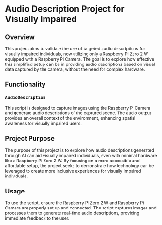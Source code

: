 # Audio Description Project for Visually Impaired

## Overview
This project aims to validate the use of targeted audio descriptions for visually impaired individuals, now utilizing only a Raspberry Pi Zero 2 W equipped with a Raspberry Pi Camera. The goal is to explore how effective this simplified setup can be in providing audio descriptions based on visual data captured by the camera, without the need for complex hardware.

## Functionality

### `AudioDescription`
This script is designed to capture images using the Raspberry Pi Camera and generate audio descriptions of the captured scene. The audio output provides an overall context of the environment, enhancing spatial awareness for visually impaired users.

## Project Purpose
The purpose of this project is to explore how audio descriptions generated through AI can aid visually impaired individuals, even with minimal hardware like a Raspberry Pi Zero 2 W. By focusing on a more accessible and affordable setup, the project seeks to demonstrate how technology can be leveraged to create more inclusive experiences for visually impaired individuals.

## Usage
To use the script, ensure the Raspberry Pi Zero 2 W and Raspberry Pi Camera are properly set up and connected. The script captures images and processes them to generate real-time audio descriptions, providing immediate feedback to the user.
